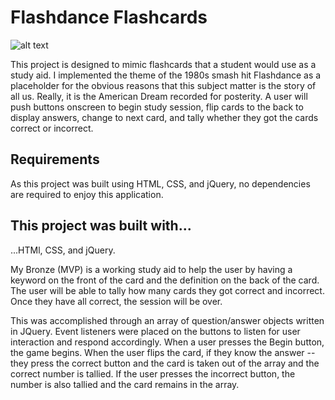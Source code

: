 # Flashdance Flashcards #
![alt text](../images/flashdance.png)

This project is designed to mimic flashcards that a student would use as a study aid. I implemented the theme of the 1980s smash hit Flashdance as a placeholder for the obvious reasons that this subject matter is the story of all us. Really, it is the American Dream recorded for posterity. A user will push buttons onscreen to begin study session, flip cards to the back to display answers, change to next card, and tally whether they got the cards correct or incorrect.

## Requirements

As this project was built using HTML, CSS, and jQuery, no dependencies are required to enjoy this application.

## This project was built with...

...HTMl, CSS, and jQuery. 

My Bronze (MVP) is a working study aid to help the user by having a keyword on the front of the card and the definition on the back of the card. The user will be able to tally how many cards they got correct and incorrect. Once they have all correct, the session will be over.

This was accomplished through an array of question/answer objects written in JQuery. Event listeners were placed on the buttons to listen for user interaction and respond accordingly. When a user presses the Begin button, the game begins. When the user flips the card, if they know the answer -- they press the correct button and the card is taken out of the array and the correct number is tallied. If the user presses the incorrect button, the number is also tallied and the card remains in the array.






